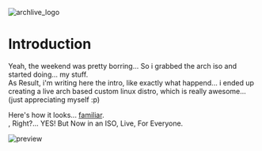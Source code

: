 ![archlive_logo](https://raw.githubusercontent.com/adi1090x/archlive/master/images/Archlive.png) <br />

# Introduction

Yeah, the weekend was pretty borring... So i grabbed the arch iso and started doing... my stuff. <br />
As Result, i'm writing here the intro, like exactly what happend... i ended up creating a live arch based custom linux distro, which is really awesome... (just appreciating myself :p) <br />

Here's how it looks... [familiar](https://github.com/adi1090x/my_dotfiles/tree/master/previews/i3_wm). <br />, Right?... YES! But Now in an ISO, Live, For Everyone. <br />

![preview](https://raw.githubusercontent.com/adi1090x/archlive/master/images/Head.png) <br />
